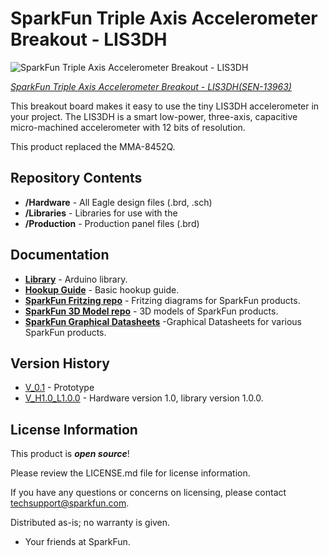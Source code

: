 SparkFun Triple Axis Accelerometer Breakout - LIS3DH
=============================================

![SparkFun Triple Axis Accelerometer Breakout - LIS3DH](https://cdn.sparkfun.com//assets/parts/1/1/6/8/0/13963-02.jpg)  

[*SparkFun Triple Axis Accelerometer Breakout - LIS3DH(SEN-13963)*](https://www.sparkfun.com/products/13963)

This breakout board makes it easy to use the tiny LIS3DH accelerometer in your project. 
The LIS3DH is a smart low-power, three-axis, capacitive micro-machined accelerometer with 12 bits of resolution.

This product replaced the MMA-8452Q.

Repository Contents
-------------------
* **/Hardware** - All Eagle design files (.brd, .sch)
* **/Libraries** - Libraries for use with the <PRODUCT NAME>
* **/Production** - Production panel files (.brd)

Documentation
--------------
* **[Library](https://github.com/sparkfun/SparkFun_LIS3DH_Arduino_Library)** - Arduino library.
* **[Hookup Guide](https://learn.sparkfun.com/tutorials/lis3dh-hookup-guide)** - Basic hookup guide.
* **[SparkFun Fritzing repo](https://github.com/sparkfun/Fritzing_Parts)** - Fritzing diagrams for SparkFun products.
* **[SparkFun 3D Model repo](https://github.com/sparkfun/3D_Models)** - 3D models of SparkFun products. 
* **[SparkFun Graphical Datasheets](https://github.com/sparkfun/Graphical_Datasheets)** -Graphical Datasheets for various SparkFun products.

Version History
---------------
* [V_0.1](https://github.com/sparkfun/LIS3DH_Breakout/tree/V_0.1) - Prototype
* [V_H1.0_L1.0.0](https://github.com/sparkfun/LIS3DH_Breakout/tree/V_H1.0_L1.0.0) - Hardware version 1.0, library version 1.0.0. 

License Information
-------------------

This product is _**open source**_! 

Please review the LICENSE.md file for license information. 

If you have any questions or concerns on licensing, please contact techsupport@sparkfun.com.

Distributed as-is; no warranty is given.

- Your friends at SparkFun.
